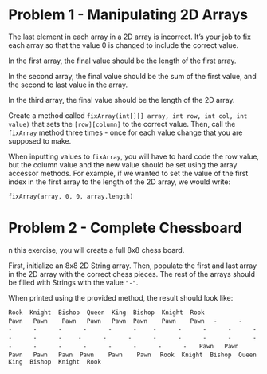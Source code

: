 # Problem 1 - Manipulating 2D Arrays

The last element in each array in a 2D array is incorrect. It’s your job to fix each array so that the value 0 is changed to include the correct value.

In the first array, the final value should be the length of the first array.

In the second array, the final value should be the sum of the first value, and the second to last value in the array.

In the third array, the final value should be the length of the 2D array.

Create a method called `fixArray(int[][] array, int row, int col, int value)` that sets the `[row][column]` to the correct value. Then, call the `fixArray` method three times - once for each value change that you are supposed to make.

When inputting values to `fixArray`, you will have to hard code the row value, but the column value and the new value should be set using the array accessor methods. For example, if we wanted to set the value of the first index in the first array to the length of the 2D array, we would write:

`fixArray(array, 0, 0, array.length)`

# Problem 2 - Complete Chessboard

n this exercise, you will create a full 8x8 chess board.

First, initialize an 8x8 2D String array. Then, populate the first and last array in the 2D array with the correct chess pieces. The rest of the arrays should be filled with Strings with the value `"-"`.

When printed using the provided method, the result should look like:

`Rook  Knight  Bishop  Queen  King  Bishop  Knight  Rook`  
`Pawn   Pawn    Pawn   Pawn   Pawn  Pawn    Pawn    Pawn `
`  -      -      -      -      -      -      -      -    `
`  -      -      -      -      -      -      -      -    `
`  -      -      -      -      -      -      -      -    `
`  -      -      -      -      -      -      -      -    `
`Pawn   Pawn    Pawn   Pawn   Pawn  Pawn    Pawn    Pawn  `
`Rook  Knight  Bishop  Queen  King  Bishop  Knight  Rook  `